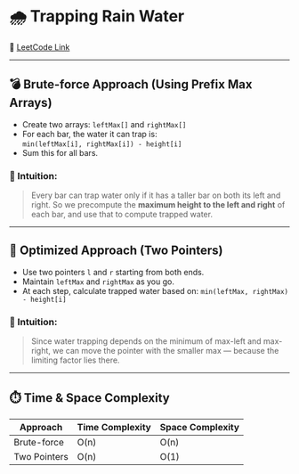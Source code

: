 # 🌧️ Trapping Rain Water

🔗 [LeetCode Link](https://leetcode.com/problems/trapping-rain-water/)

---

## 💣 Brute-force Approach (Using Prefix Max Arrays)

- Create two arrays: `leftMax[]` and `rightMax[]`
- For each bar, the water it can trap is:  
  `min(leftMax[i], rightMax[i]) - height[i]`
- Sum this for all bars.

### 🧠 Intuition:
> Every bar can trap water only if it has a taller bar on both its left and right. So we precompute the **maximum height to the left and right** of each bar, and use that to compute trapped water.

---

## 🚀 Optimized Approach (Two Pointers)

- Use two pointers `l` and `r` starting from both ends.
- Maintain `leftMax` and `rightMax` as you go.
- At each step, calculate trapped water based on:
  `min(leftMax, rightMax) - height[i]`

### 🧠 Intuition:
> Since water trapping depends on the minimum of max-left and max-right, we can move the pointer with the smaller max — because the limiting factor lies there.

---

## ⏱️ Time & Space Complexity

| Approach       | Time Complexity | Space Complexity |
|----------------|------------------|------------------|
| Brute-force    | O(n)             | O(n)             |
| Two Pointers   | O(n)             | O(1)             |
